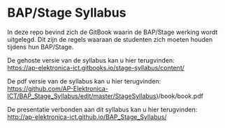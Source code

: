 # BAP/Stage Syllabus
In deze repo bevind zich de GitBook waarin de BAP/Stage werking wordt
uitgelegd. Dit zijn de regels waaraan de studenten zich moeten houden tijdens
hun BAP/Stage.

De gehoste versie van de syllabus kan u hier terugvinden:  
https://ap-elektronica-ict.gitbooks.io/stage-syllabus/content/

De pdf versie van de syllabus kan u hier terugvinden:  
https://github.com/AP-Elektronica-ICT/BAP_Stage_Syllabus/edit/master/StageSyllabus)/book/book.pdf

De presentatie verbonden aan dit syllabus kan u hier terugvinden:  
http://ap-elektronica-ict.github.io/BAP_Stage_Syllabus/
